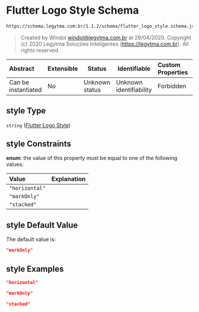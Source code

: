 # Flutter Logo Style Schema

```txt
https://schema.legytma.com.br/1.1.2/schema/flutter_logo_style.schema.json#/properties/style
```




> Created by Windol [windol@legytma.com.br](mailto:windol@legytma.com.br) at 29/04/2020.
> Copyright (c) 2020 Legytma Soluções Inteligentes (<https://legytma.com.br>). All rights reserved.
>

| Abstract            | Extensible | Status         | Identifiable            | Custom Properties | Additional Properties | Access Restrictions | Defined In                                                                                                    |
| :------------------ | ---------- | -------------- | ----------------------- | :---------------- | --------------------- | ------------------- | ------------------------------------------------------------------------------------------------------------- |
| Can be instantiated | No         | Unknown status | Unknown identifiability | Forbidden         | Allowed               | none                | [flutter_logo_decoration.schema.json\*](../schema/flutter_logo_decoration.schema.json) |

## style Type

`string` ([Flutter Logo Style](flutter_logo_decoration-properties-flutter-logo-style.md))

## style Constraints

**enum**: the value of this property must be equal to one of the following values:

| Value          | Explanation |
| :------------- | ----------- |
| `"horizontal"` |             |
| `"markOnly"`   |             |
| `"stacked"`    |             |

## style Default Value

The default value is:

```json
"markOnly"
```

## style Examples

```json
"horizontal"
```

```json
"markOnly"
```

```json
"stacked"
```

